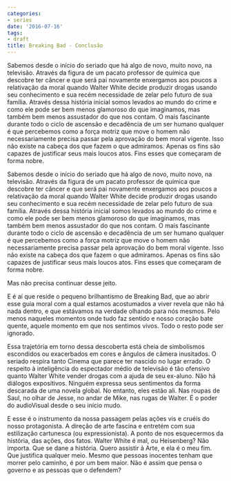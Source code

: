 ```yaml
---
categories:
- series
date: '2016-07-16'
tags:
- draft
title: Breaking Bad - Conclusão
---
```


Sabemos desde o início do seriado que há algo de novo, muito novo, na televisão. Através da figura de um pacato professor de química que descobre ter câncer e que será pai novamente enxergamos aos poucos a relativação da moral quando Walter White decide produzir drogas usando seu conhecimento e sua recém necessidade de zelar pelo futuro de sua família. Através dessa história inicial somos levados ao mundo do crime e como ele pode ser bem menos glamoroso do que imaginamos, mas também bem menos assustador do que nos contam. O mais fascinante durante todo o ciclo de ascensão e decadência de um ser humano qualquer é que percebemos como a força motriz que move o homem não necessariamente precisa passar pela aprovação do bem moral vigente. Isso não existe na cabeça dos que fazem o que admiramos. Apenas os fins são capazes de justificar seus mais loucos atos. Fins esses que começaram de forma nobre.

Sabemos desde o início do seriado que há algo de novo, muito novo, na televisão. Através da figura de um pacato professor de química que descobre ter câncer e que será pai novamente enxergamos aos poucos a relativação da moral quando Walter White decide produzir drogas usando seu conhecimento e sua recém necessidade de zelar pelo futuro de sua família. Através dessa história inicial somos levados ao mundo do crime e como ele pode ser bem menos glamoroso do que imaginamos, mas também bem menos assustador do que nos contam. O mais fascinante durante todo o ciclo de ascensão e decadência de um ser humano qualquer é que percebemos como a força motriz que move o homem não necessariamente precisa passar pela aprovação do bem moral vigente. Isso não existe na cabeça dos que fazem o que admiramos. Apenas os fins são capazes de justificar seus mais loucos atos. Fins esses que começaram de forma nobre.

Mas não precisa continuar desse jeito.

E é aí que reside o pequeno brilhantismo de Breaking Bad, que ao abrir esse guia moral com a qual estamos acostumados a viver revela que não há nada dentro, e que estávamos na verdade olhando para nós mesmos. Pelo menos naqueles momentos onde tudo faz sentido e nosso coração bate quente, aquele momento em que nos sentimos vivos. Todo o resto pode ser ignorado.

Essa trajetória em torno dessa descoberta está cheia de simbolismos escondidos ou exacerbados em cores e ângulos de câmera inusitados. O seriado respira tanto Cinema que parece ter nascido no lugar errado. O respeito à inteligência do espectador médio de televisão é tão ofensivo quanto Walter White vender drogas com a ajuda de seu ex-aluno. Não há diálogos expositivos. Ninguém expressa seus sentimentos da forma descarada de uma novela global. No entanto, eles estão ali. Nas roupas de Saul, no olhar de Jesse, no andar de Mike, nas rugas de Walter. É o poder do audioVisual desde o seu início mudo.

E esse é o instrumento da nossa passagem pelas ações vis e cruéis do nosso protagonista. A direção de arte fascina e entretém com sua estilização cartunesca (ou expressionista). A ponto de nos esquecermos da história, das ações, dos fatos. Walter White é mal, ou Heisenberg? Não importa. Que se dane a história. Quero assistir à Arte, e ela é o meu fim. Que justifica qualquer meio. Mesmo que pessoas inocentes tenham que morrer pelo caminho, é por um bem maior. Não é assim que pensa o governo e as pessoas que o defendem?